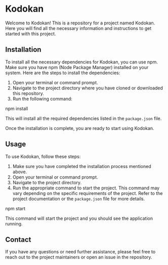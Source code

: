 # Kodokan

Welcome to Kodokan! This is a repository for a project named Kodokan. Here you will find all the necessary information and instructions to get started with this project.

## Installation

To install all the necessary dependencies for Kodokan, you can use npm. Make sure you have npm (Node Package Manager) installed on your system. Here are the steps to install the dependencies:

1. Open your terminal or command prompt.
2. Navigate to the project directory where you have cloned or downloaded this repository.
3. Run the following command:

npm install

This will install all the required dependencies listed in the `package.json` file.

Once the installation is complete, you are ready to start using Kodokan.

## Usage

To use Kodokan, follow these steps:

1. Make sure you have completed the installation process mentioned above.
2. Open your terminal or command prompt.
3. Navigate to the project directory.
4. Run the appropriate command to start the project. This command may vary depending on the specific requirements of the project. Refer to the project documentation or the `package.json` file for more details.

npm start

This command will start the project and you should see the application running.

## Contact

If you have any questions or need further assistance, please feel free to reach out to the project maintainers or open an issue in the repository.
